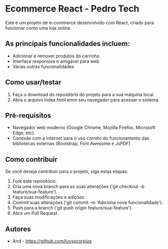 # Ecommerce React - Pedro Tech

Este é um projeto de e-commerce desenvolvido com React, criado para funcionar como uma loja online. 

## As principais funcionalidades incluem:

- Adicionar e remover produtos do carrinho
- Interface responsiva e amigável para web
- Várias outras funcionalidades

## Como usar/testar

1. Faça o download do repositório do projeto para a sua máquina local.
2. Abra o arquivo index.html emm seu navegador para acessar o sistema.

## Pré-requisitos

- Navegador web moderno (Google Chrome, Mozilla Firefox, Microsoft Edge, etc).
- Conexão com a internet para o uso correto do funcionamento das bibliotecas externas (Bootstrap, Font Awesome e JsPDF)

## Como contribuir

Se você deseja contribuir para o projeto, siga estas etapas:

1. Fork este repositório.
2. Cria uma nova branch para as suas alterações ('git checkout -b feature/sua-feature').
3. Faça suas modificações e adições.
4. Commit suas alterações ('git commit -m 'Adiciona nova funcionalidade').
5. Push para a branch ('git push origin feature/sua-feature').
6. Abra um Pull Request.

## Autores

- And - https://github.com/luvsscorpius